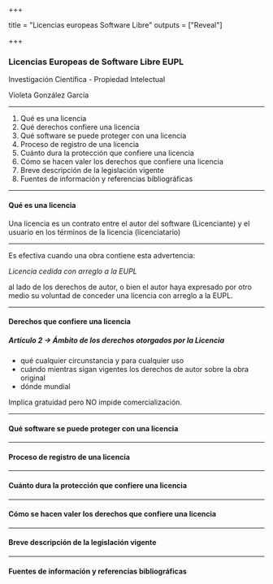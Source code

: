+++

title = "Licencias europeas Software Libre"
outputs = ["Reveal"]

+++

<section class="resume-section p-3 p-lg-5 d-flex d-column" id="about">
   <div class="my-auto">
   <h3 class="mb-0">Licencias Europeas de Software Libre <span class="text-primary">EUPL</span> </h3>

   <div class="subheading mb-5">Investigación Científica - Propiedad Intelectual </div>
   <p class="lead mb-5">Violeta González García </p>
</section>

---

<div>

<ol>
 <li>Qué es una licencia</li>
 <li>Qué derechos confiere una licencia</li>
 <li>Qué software se puede proteger con una licencia</li>
 <li>Proceso de registro de una licencia</li>
 <li>Cuánto dura la protección que confiere una licencia</li>
 <li>Cómo se hacen valer los derechos que confiere una licencia</li>
 <li>Breve descripción de la legislación vigente</li>
 <li>Fuentes de información y referencias bibliográficas</li>
</ol>

</div>

--- 

<h4>Qué es una <span class="thi">licencia</span></h4>
  <div>Una licencia es un <span class="thi">contrato</span> entre el autor del software (Licenciante) y el usuario en los términos de la licencia (licenciatario)</div>

---

<div>Es efectiva cuando una obra contiene esta advertencia:</div>
<p><i>Licencia cedida con arreglo a la EUPL</i></p>
<div>al lado de los <span class="thi"> derechos de autor</span>, o bien el autor haya expresado por otro medio su voluntad de conceder una licencia con arreglo a la EUPL.</div>

--- 

<h4><span class="thi">Derechos</span> que confiere una licencia</h4>
<h5><span class="art">Artículo 2 &rarr;</span><span class="thi"> Ámbito</span> de los derechos otorgados por la Licencia</h5>
<ul>
	<li><span class="thil">qué </span>cualquier circunstancia y para cualquier uso</li>
	<li><span class="thil">cuándo </span>mientras sigan vigentes los derechos de autor sobre la obra original</li>
	<li><span class="thil">dónde </span>mundial</li>
</ul>

<div>Implica <span class="thi"> gratuidad</span> pero <span class="no">NO</span> impide comercialización.</div>

---

 <h4>Qué <span class="thi">software</span> se puede proteger con una licencia</h4>

---
 <h4>Proceso de <span class="thi">registro</span> de una licencia</h4>

---

 <h4>Cuánto dura la <span class="thi">protección</span> que confiere una licencia</h4>

---

 <h4>Cómo se hacen <span class="thi">valer</span> los derechos que confiere una licencia</h4>

---

 <h4>Breve descripción de la <span class="thi">legislación</span> vigente</h4>

---

 <h4>Fuentes de información y <span class="thi">referencias</span> bibliográficas</h4>


